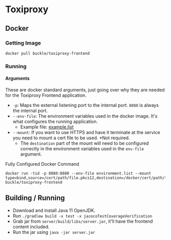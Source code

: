 # Toxiproxy
 
## Docker
### Getting Image
```
docker pull buckle/toxiproxy-frontend
```

### Running
#### Arguments

These are docker standard arguments, just going over why they are needed for the Toxiproxy Frontend application.

* `-p`: Maps the external listening port to the internal port. `8080` is always the internal port.
* `--env-file`: The environment variables used in the docker image. It's what configures the running application. 
  * Example file: [example.list](docker/example.list)
* `--mount`: If you want to use HTTPS and have it terminate at the service you need to mount a cert file to be used. *Not required.
  * The `destination` part of the mount will need to be configured correctly in the environment variables used in the `env-file` argument. 

Fully Configured Docker Command
```
docker run -tid -p 8080:8080 --env-file environment.list --mount type=bind,source=/cert/path/file.pkcs12,destination=/docker/cert/path/file.pkcs12,readonly=true buckle/toxiproxy-frontend
```

## Building / Running 
* Download and install Java 11 OpenJDK.
* Run `./gradlew build -x test -x jacocoTestCoverageVerification`
* Grab jar from `server/build/libs/server.jar`, it'll have the frontend content included. 
* Run the jar using `java -jar server.jar`